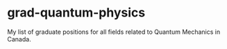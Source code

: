 # grad-quantum-physics
My list of graduate positions for all fields related to Quantum Mechanics in Canada.
